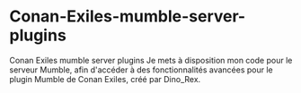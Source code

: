# Conan-Exiles-mumble-server-plugins
Conan Exiles mumble server plugins
Je mets à disposition mon code pour le serveur Mumble, afin d'accéder à des fonctionnalités avancées pour le plugin Mumble de Conan Exiles, créé par Dino_Rex.
